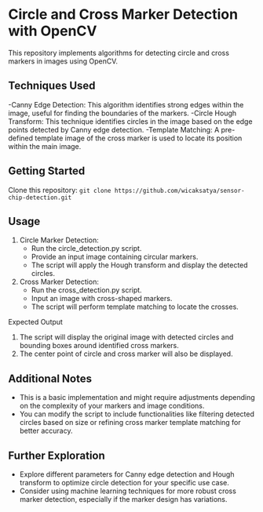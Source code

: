 # Circle and Cross Marker Detection with OpenCV
This repository implements algorithms for detecting circle and cross markers in images using OpenCV.

## Techniques Used
-Canny Edge Detection: This algorithm identifies strong edges within the image, useful for finding the boundaries of the markers.
-Circle Hough Transform: This technique identifies circles in the image based on the edge points detected by Canny edge detection.
-Template Matching: A pre-defined template image of the cross marker is used to locate its position within the main image.

## Getting Started
Clone this repository:
`git clone https://github.com/wicaksatya/sensor-chip-detection.git`

## Usage
1. Circle Marker Detection:
    - Run the circle_detection.py script.
    - Provide an input image containing circular markers.
    - The script will apply the Hough transform and display the detected circles.
2. Cross Marker Detection:
    - Run the cross_detection.py script.
    - Input an image with cross-shaped markers.
    - The script will perform template matching to locate the crosses.

Expected Output
1. The script will display the original image with detected circles and bounding boxes around identified cross markers.
2. The center point of circle and cross marker will also be displayed.

## Additional Notes
- This is a basic implementation and might require adjustments depending on the complexity of your markers and image conditions.
- You can modify the script to include functionalities like filtering detected circles based on size or refining cross marker template matching for better accuracy.

## Further Exploration
- Explore different parameters for Canny edge detection and Hough transform to optimize circle detection for your specific use case.
- Consider using machine learning techniques for more robust cross marker detection, especially if the marker design has variations.
